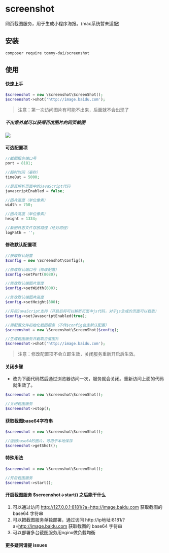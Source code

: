 # screenshot
网页截图服务，用于生成小程序海报。(mac系统暂未适配)

## 安装

```
composer require tommy-dai/screenshot
```

## 使用
#### 快速上手

```php
$screenshot = new \Screenshot\ScreenShot();
$screenshot->shot('http://image.baidu.com');
```

> 注意：第一次访问图片有可能不出来，后面就不会出现了

##### 不出意外就可以获得百度图片的网页截图
![](http://daijunooo-img.test.upcdn.net/blog/baiduimg.png)

#### 可选配置项

```php
//截图服务端口号
port = 8181;

//超时时间（毫秒）
timeOut = 5000;

//是否解析页面中的JavaScript代码
javascriptEnabled = false;

//图片宽度（单位像素）
width = 750;

//图片高度（单位像素）
height = 1334;

//截图日志文件存放路径（绝对路径）
logPath = '';
```

#### 修改默认配置项

```php
//获取默认配置
$config = new \Screenshot\Config();

//修改默认端口号（修改配置）
$config->setPort(8080);

//修改默认端图片宽度
$config->setWidth(600);

//修改默认端图片高度
$config->setHeight(800);

//开启JavaScript支持（开启后将可以解析页面中js代码，对于js生成的页面可以截取）
$config->setJavascriptEnabled(true);

//用配置文件初始化截图服务（不传$config会走默认配置）
$screenshot = new \Screenshot\ScreenShot($config);

//生成截图服务并截取百度图片
$screenshot->shot('http://image.baidu.com');
```

> 注意：修改配置项不会立即生效，关闭服务重新开启后生效。

#### 关闭步骤

- 改为下面代码然后通过浏览器访问一次，服务就会关闭。重新访问上面的代码就生效了。

```php
$screenshot = new \Screenshot\ScreenShot();

//关闭截图服务
$screenshot->stop();
```


#### 获取截图base64字符串

```php
$screenshot = new \Screenshot\ScreenShot();

//返回base64的图片，可用于本地保存
$screenshot->getShot();
```


#### 特殊用法

```php
$screenshot = new \Screenshot\ScreenShot();

//开启截图服务
$screenshot->start();
```

#### 开启截图服务 $screenshot->start() 之后能干什么
1. 可以通过访问 http://127.0.0.1:8181/?a=http://image.baidu.com 获取截图的 base64 字符串
2. 可以把截图服务单独部署，通过访问 http://ip地址:8181/?a=http://image.baidu.com 获取截图的 base64 字符串
3. 可以部署多台截图服务用nginx做负载均衡

#### 更多疑问请提 issues
